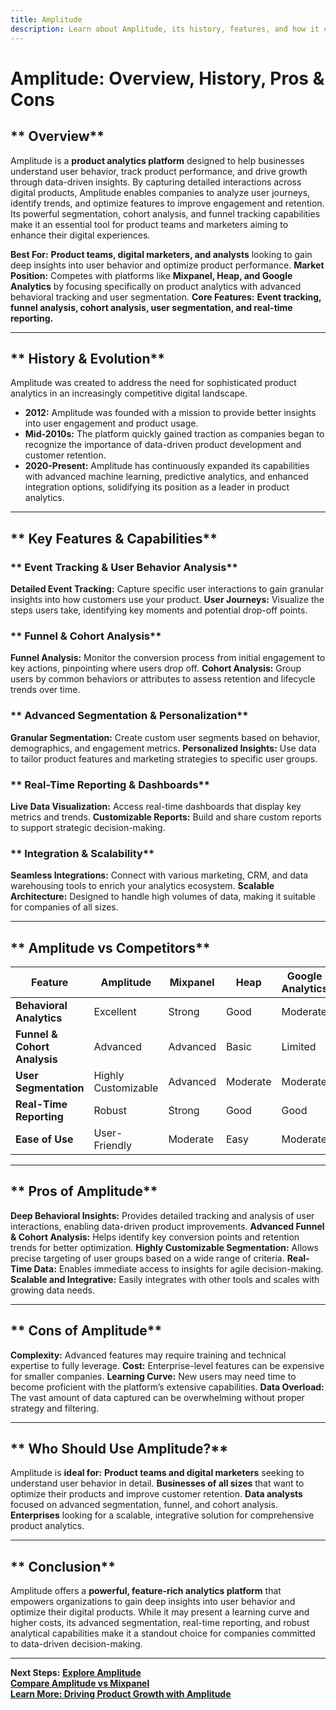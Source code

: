 ```yaml
---
title: Amplitude
description: Learn about Amplitude, its history, features, and how it compares to other product analytics platforms.
---
```


# **Amplitude: Overview, History, Pros & Cons**

## ** Overview**  
Amplitude is a **product analytics platform** designed to help businesses understand user behavior, track product performance, and drive growth through data-driven insights. By capturing detailed interactions across digital products, Amplitude enables companies to analyze user journeys, identify trends, and optimize features to improve engagement and retention. Its powerful segmentation, cohort analysis, and funnel tracking capabilities make it an essential tool for product teams and marketers aiming to enhance their digital experiences.

 **Best For:** **Product teams, digital marketers, and analysts** looking to gain deep insights into user behavior and optimize product performance.
 **Market Position:** Competes with platforms like **Mixpanel, Heap, and Google Analytics** by focusing specifically on product analytics with advanced behavioral tracking and user segmentation.
 **Core Features:** **Event tracking, funnel analysis, cohort analysis, user segmentation, and real-time reporting.**

---

## ** History & Evolution**  
Amplitude was created to address the need for sophisticated product analytics in an increasingly competitive digital landscape.

- **2012:** Amplitude was founded with a mission to provide better insights into user engagement and product usage.
- **Mid-2010s:** The platform quickly gained traction as companies began to recognize the importance of data-driven product development and customer retention.
- **2020-Present:** Amplitude has continuously expanded its capabilities with advanced machine learning, predictive analytics, and enhanced integration options, solidifying its position as a leader in product analytics.

---

## ** Key Features & Capabilities**

### ** Event Tracking & User Behavior Analysis**
 **Detailed Event Tracking:** Capture specific user interactions to gain granular insights into how customers use your product.
 **User Journeys:** Visualize the steps users take, identifying key moments and potential drop-off points.

### ** Funnel & Cohort Analysis**
 **Funnel Analysis:** Monitor the conversion process from initial engagement to key actions, pinpointing where users drop off.
 **Cohort Analysis:** Group users by common behaviors or attributes to assess retention and lifecycle trends over time.

### ** Advanced Segmentation & Personalization**
 **Granular Segmentation:** Create custom user segments based on behavior, demographics, and engagement metrics.
 **Personalized Insights:** Use data to tailor product features and marketing strategies to specific user groups.

### ** Real-Time Reporting & Dashboards**
 **Live Data Visualization:** Access real-time dashboards that display key metrics and trends.
 **Customizable Reports:** Build and share custom reports to support strategic decision-making.

### ** Integration & Scalability**
 **Seamless Integrations:** Connect with various marketing, CRM, and data warehousing tools to enrich your analytics ecosystem.
 **Scalable Architecture:** Designed to handle high volumes of data, making it suitable for companies of all sizes.

---

## ** Amplitude vs Competitors**

| Feature                      | Amplitude         | Mixpanel          | Heap              | Google Analytics |
|------------------------------|-------------------|-------------------|-------------------|------------------|
| **Behavioral Analytics**     |  Excellent      |  Strong         |  Good           |  Moderate      |
| **Funnel & Cohort Analysis** |  Advanced       |  Advanced       |  Basic          |  Limited       |
| **User Segmentation**        |  Highly Customizable |  Advanced   |  Moderate       |  Moderate      |
| **Real-Time Reporting**      |  Robust         |  Strong         |  Good           |  Good         |
| **Ease of Use**              |  User-Friendly  |  Moderate       |  Easy           |  Moderate      |

---

## ** Pros of Amplitude**
 **Deep Behavioral Insights:** Provides detailed tracking and analysis of user interactions, enabling data-driven product improvements.
 **Advanced Funnel & Cohort Analysis:** Helps identify key conversion points and retention trends for better optimization.
 **Highly Customizable Segmentation:** Allows precise targeting of user groups based on a wide range of criteria.
 **Real-Time Data:** Enables immediate access to insights for agile decision-making.
 **Scalable and Integrative:** Easily integrates with other tools and scales with growing data needs.

---

## ** Cons of Amplitude**
 **Complexity:** Advanced features may require training and technical expertise to fully leverage.
 **Cost:** Enterprise-level features can be expensive for smaller companies.
 **Learning Curve:** New users may need time to become proficient with the platform’s extensive capabilities.
 **Data Overload:** The vast amount of data captured can be overwhelming without proper strategy and filtering.

---

## ** Who Should Use Amplitude?**
Amplitude is **ideal for:**
 **Product teams and digital marketers** seeking to understand user behavior in detail.
 **Businesses of all sizes** that want to optimize their products and improve customer retention.
 **Data analysts** focused on advanced segmentation, funnel, and cohort analysis.
 **Enterprises** looking for a scalable, integrative solution for comprehensive product analytics.

---

## ** Conclusion**
Amplitude offers a **powerful, feature-rich analytics platform** that empowers organizations to gain deep insights into user behavior and optimize their digital products. While it may present a learning curve and higher costs, its advanced segmentation, real-time reporting, and robust analytical capabilities make it a standout choice for companies committed to data-driven decision-making.

---

 **Next Steps:**
 **[Explore Amplitude](https://amplitude.com/)**  
 **[Compare Amplitude vs Mixpanel](#)**  
 **[Learn More: Driving Product Growth with Amplitude](#)**
